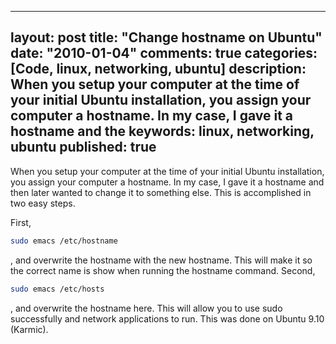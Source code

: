 
---
layout: post
title: "Change hostname on Ubuntu"
date: "2010-01-04"
comments: true
categories: [Code, linux, networking, ubuntu]
description: When you setup your computer at the time of your initial Ubuntu installation, you assign your computer a hostname.  In my case, I gave it a hostname and the
keywords: linux, networking, ubuntu
published: true
---

When you setup your computer at the time of your initial Ubuntu installation, you assign your computer a hostname.  In my case, I gave it a hostname and then later wanted to change it to something else.  This is accomplished in two easy steps.  
<!--more-->

First, 

```bash
sudo emacs /etc/hostname
```

, and overwrite the hostname with the new hostname.  This will make it so the correct name is show when running the hostname command. Second, 

```bash
sudo emacs /etc/hosts
```

, and overwrite the hostname here.  This will allow you to use sudo successfully and network applications to run.  This was done on Ubuntu 9.10 (Karmic).

  
